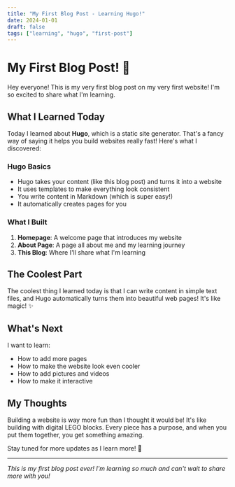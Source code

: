 ```yaml
---
title: "My First Blog Post - Learning Hugo!"
date: 2024-01-01
draft: false
tags: ["learning", "hugo", "first-post"]
---
```


# My First Blog Post! 🎉

Hey everyone! This is my very first blog post on my very first website! I'm so excited to share what I'm learning.

## What I Learned Today

Today I learned about **Hugo**, which is a static site generator. That's a fancy way of saying it helps you build websites really fast! Here's what I discovered:

### Hugo Basics
- Hugo takes your content (like this blog post) and turns it into a website
- It uses templates to make everything look consistent
- You write content in Markdown (which is super easy!)
- It automatically creates pages for you

### What I Built
1. **Homepage**: A welcome page that introduces my website
2. **About Page**: A page all about me and my learning journey
3. **This Blog**: Where I'll share what I'm learning

## The Coolest Part

The coolest thing I learned today is that I can write content in simple text files, and Hugo automatically turns them into beautiful web pages! It's like magic! ✨

## What's Next

I want to learn:
- How to add more pages
- How to make the website look even cooler
- How to add pictures and videos
- How to make it interactive

## My Thoughts

Building a website is way more fun than I thought it would be! It's like building with digital LEGO blocks. Every piece has a purpose, and when you put them together, you get something amazing.

Stay tuned for more updates as I learn more! 🚀

---

*This is my first blog post ever! I'm learning so much and can't wait to share more with you!* 